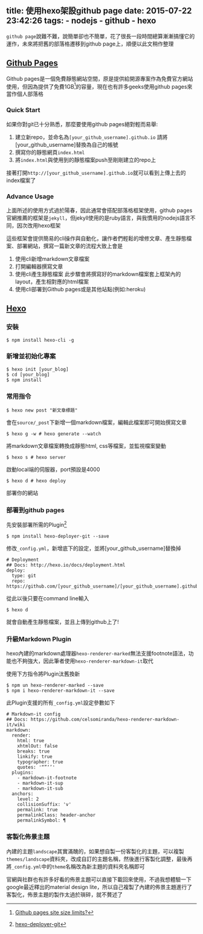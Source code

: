 title: 使用hexo架設github page
date: 2015-07-22 23:42:26
tags:
    - nodejs
    - github
    - hexo
---

`github page`說難不難，說簡單卻也不簡單，花了很長一段時間總算漸漸搞懂它的運作，未來將把舊的部落格遷移到github page上，順便以此文稍作整理

<!-- more -->

## [Github Pages](https://pages.github.com/)

Github pages是一個免費靜態網站空間，原是提供給開源專案作為免費官方網站使用，但因為提供了免費1GB[^1]的容量，現在也有許多geeks使用github pages來當作個人部落格

### Quick Start

如果你對git已十分熟悉，那麼要使用github pages絕對輕而易舉:

1. 建立新repo，並命名為`[your_github_username].github.io`
   請將[your_github_username]替換為自己的帳號
2. 撰寫你的靜態網頁`index.html`
3. 將`index.html`與使用到的靜態檔案push至剛剛建立的repo上

接著打開`http://[your_github_username].github.io`就可以看到上傳上去的index檔案了

### Advance Usage

上面所述的使用方式過於陽春，因此通常會搭配部落格框架使用，github pages官網推薦的框架是`jekyll`，但jekyll使用的是ruby語言，與我慣用的nodejs語言不同，因次改用hexo框架

這些框架會提供簡易的cli操作與自動化，讓作者們輕鬆的增修文章、產生靜態檔案、部署網站，撰寫一篇新文章的流程大致上會是

1. 使用cli新增markdown文章檔案
2. 打開編輯器撰寫文章
3. 使用cli產生靜態檔案
   此步驟會將撰寫好的markdown檔案套上框架內的layout，產生相對應的html檔案
4. 使用cli部署到Github pages或是其他站點(例如:heroku)

## [Hexo](https://hexo.io/)

### 安裝

```
$ npm install hexo-cli -g
```

### 新增並初始化專案

```
$ hexo init [your_blog]
$ cd [your_blog]
$ npm install
```

### 常用指令

```
$ hexo new post "新文章標題"
```

會在`source/_post`下新增一個markdown檔案，編輯此檔案即可開始撰寫文章

```
$ hexo g -w # hexo generate --watch
```

將markdown文章檔案轉換成靜態html, css等檔案，並監視檔案變動

```
$ hexo s # hexo server
```

啟動local端的伺服器，port預設是4000

```
$ hexo d # hexo deploy
```

部署你的網站

### 部署到github pages

先安裝部署所需的Plugin[^2]

```
$ npm install hexo-deployer-git --save
```

修改`_config.yml`，新增底下的設定，並將[your_github_username]替換掉

```
# Deployment
## Docs: http://hexo.io/docs/deployment.html
deploy:
  type: git
  repo: https://github.com/[your_github_username]/[your_github_username].github.io.git
```

從此以後只要在command line輸入

```
$ hexo d
```

就會自動產生靜態檔案，並且上傳到github上了!

### 升級Markdown Plugin

hexo內建的markdown處理器`hexo-renderer-marked`無法支援footnote語法，功能也不夠強大，因此筆者使用`hexo-renderer-markdown-it`取代

使用下方指令將Plugin汰舊換新

```
$ npm un hexo-renderer-marked --save
$ npm i hexo-renderer-markdown-it --save
```

此Plugin支援的所有`_config.yml`設定參數如下

```
# Markdown-it config
## Docs: https://github.com/celsomiranda/hexo-renderer-markdown-it/wiki
markdown:
  render:
    html: true
    xhtmlOut: false
    breaks: true
    linkify: true
    typographer: true
    quotes: '“”‘’'
  plugins:
    - markdown-it-footnote
    - markdown-it-sup
    - markdown-it-sub
  anchors:
    level: 2
    collisionSuffix: 'v'
    permalink: true
    permalinkClass: header-anchor
    permalinkSymbol: ¶
```

### 客製化佈景主題

內建的主題`landscape`其實滿醜的，如果想自製一份客製化的主題，可以複製`themes/landscape`資料夾，改成自訂的主題名稱，然後進行客製化調整，最後再將`_config.yml`中的`theme`名稱改為新主題的資料夾名稱即可

官網與社群也有許多好看的佈景主題可以直接下載回來使用，不過我想體驗一下google最近釋出的material design lite，所以自己複製了內建的佈景主題進行了客製化，佈景主題的製作太過於瑣碎，就不贅述了

[^1]: [Github pages site size limits?](http://stackoverflow.com/questions/28706454/github-pages-site-size-limits)
[^2]: [hexo-deployer-git](https://github.com/hexojs/hexo-deployer-git)